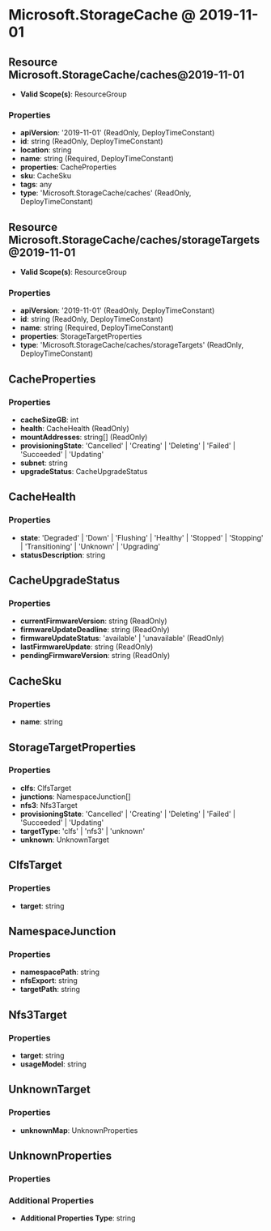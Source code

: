 # Microsoft.StorageCache @ 2019-11-01

## Resource Microsoft.StorageCache/caches@2019-11-01
* **Valid Scope(s)**: ResourceGroup
### Properties
* **apiVersion**: '2019-11-01' (ReadOnly, DeployTimeConstant)
* **id**: string (ReadOnly, DeployTimeConstant)
* **location**: string
* **name**: string (Required, DeployTimeConstant)
* **properties**: CacheProperties
* **sku**: CacheSku
* **tags**: any
* **type**: 'Microsoft.StorageCache/caches' (ReadOnly, DeployTimeConstant)

## Resource Microsoft.StorageCache/caches/storageTargets@2019-11-01
* **Valid Scope(s)**: ResourceGroup
### Properties
* **apiVersion**: '2019-11-01' (ReadOnly, DeployTimeConstant)
* **id**: string (ReadOnly, DeployTimeConstant)
* **name**: string (Required, DeployTimeConstant)
* **properties**: StorageTargetProperties
* **type**: 'Microsoft.StorageCache/caches/storageTargets' (ReadOnly, DeployTimeConstant)

## CacheProperties
### Properties
* **cacheSizeGB**: int
* **health**: CacheHealth (ReadOnly)
* **mountAddresses**: string[] (ReadOnly)
* **provisioningState**: 'Cancelled' | 'Creating' | 'Deleting' | 'Failed' | 'Succeeded' | 'Updating'
* **subnet**: string
* **upgradeStatus**: CacheUpgradeStatus

## CacheHealth
### Properties
* **state**: 'Degraded' | 'Down' | 'Flushing' | 'Healthy' | 'Stopped' | 'Stopping' | 'Transitioning' | 'Unknown' | 'Upgrading'
* **statusDescription**: string

## CacheUpgradeStatus
### Properties
* **currentFirmwareVersion**: string (ReadOnly)
* **firmwareUpdateDeadline**: string (ReadOnly)
* **firmwareUpdateStatus**: 'available' | 'unavailable' (ReadOnly)
* **lastFirmwareUpdate**: string (ReadOnly)
* **pendingFirmwareVersion**: string (ReadOnly)

## CacheSku
### Properties
* **name**: string

## StorageTargetProperties
### Properties
* **clfs**: ClfsTarget
* **junctions**: NamespaceJunction[]
* **nfs3**: Nfs3Target
* **provisioningState**: 'Cancelled' | 'Creating' | 'Deleting' | 'Failed' | 'Succeeded' | 'Updating'
* **targetType**: 'clfs' | 'nfs3' | 'unknown'
* **unknown**: UnknownTarget

## ClfsTarget
### Properties
* **target**: string

## NamespaceJunction
### Properties
* **namespacePath**: string
* **nfsExport**: string
* **targetPath**: string

## Nfs3Target
### Properties
* **target**: string
* **usageModel**: string

## UnknownTarget
### Properties
* **unknownMap**: UnknownProperties

## UnknownProperties
### Properties
### Additional Properties
* **Additional Properties Type**: string

